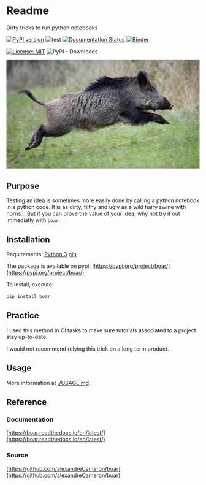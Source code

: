 # Readme

Dirty tricks to run python notebooks

[![PyPI version](https://badge.fury.io/py/boar.svg)](https://badge.fury.io/py/boar)
![test](https://github.com/alexandreCameron/boar/workflows/test/badge.svg)
[![Documentation Status](https://readthedocs.org/projects/boar/badge/?version=latest)](https://boar.readthedocs.io/en/latest/?badge=latest)
[![Binder](https://mybinder.org/badge_logo.svg)](https://mybinder.org/v2/gh/alexandreCameron/boar/master)

[![License: MIT](https://img.shields.io/badge/License-MIT-yellow.svg)](https://opensource.org/licenses/MIT)
![PyPI - Downloads](https://img.shields.io/pypi/dm/boar)

[![view image on github](./img/boar.jpg)](https://github.com/alexandreCameron/boar/blob/master/img/boar.jpg)

## Purpose

Testing an idea is sometimes more easily done by calling a python notebook in a python code.
It is as dirty, filthy and ugly as a wild hairy swine with horns...
But if you can prove the value of your idea, why not try it out immediatly with `boar`.

## Installation

Requirements:
[Python 3](https://www.python.org/downloads/)
[pip](https://pip.pypa.io/en/stable/installing/)

The package is available on pypi: [https://pypi.org/project/boar/](https://pypi.org/project/boar/)

To install, execute:

```bash
pip install boar
```

## Practice

I used this method in CI tasks to make sure tutorials associated to a project stay up-to-date.

I would not recommend relying this trick on a long term product.

## Usage

More information at [./USAGE.md](https://github.com/alexandreCameron/boar/blob/master/USAGE.md).

## Reference

### Documentation

[https://boar.readthedocs.io/en/latest/](https://boar.readthedocs.io/en/latest/)

### Source

[https://github.com/alexandreCameron/boar](https://github.com/alexandreCameron/boar)
